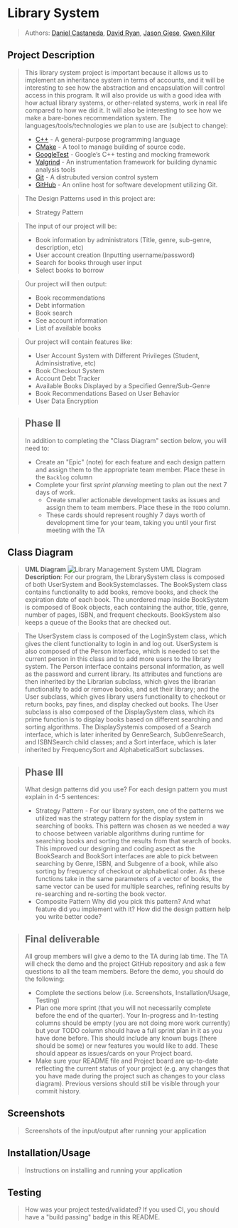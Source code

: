 # Library System
 > Authors: [Daniel Castaneda](https://github.com/daniel-u-c), [David Ryan](https://github.com/davidry777), [Jason Giese](https://github.com/jsongi), [Gwen Kiler](https://github.com/gkiler)

## Project Description
 > This library system project is important because it allows us to implement an inheritance system in terms of accounts, and it will be interesting to see how the abstraction and encapsulation will control access in this program. It will also provide us with a good idea with how actual library systems, or other-related systems, work in real life compared to how we did it. It will also be interesting to see how we make a bare-bones recommendation system.
 > The languages/tools/technologies we plan to use are (subject to change):
 >   * [C++](https://www.cplusplus.com/) - A general-purpose programming language
 >   * [CMake](https://cmake.org/cmake/help/v3.22/) - A tool to manage building of source code.
 >   * [GoogleTest](https://github.com/google/googletest) - Google’s C++ testing and mocking framework
 >   * [Valgrind](https://www.valgrind.org) - An instrumentation framework for building dynamic analysis tools
 >   * [Git](https://git-scm.com/) - A distrubuted version control system
 >   * [GitHub](https://github.com/) - An online host for software development utilizing Git.

 > The Design Patterns used in this project are:
 >   * Strategy Pattern

 > The input of our project will be:
 >   * Book information by administrators (Title, genre, sub-genre, description, etc)
 >   * User account creation (Inputting username/password)
 >   * Search for books through user input
 >   * Select books to borrow

 > Our project will then output:
 >   * Book recommendations
 >   * Debt information
 >   * Book search
 >   * See account information
 >   * List of available books
 
 > Our project will contain features like:
 >   * User Account System with Different Privileges (Student, Adminsistrative, etc)
 >   * Book Checkout System
 >   * Account Debt Tracker
 >   * Available Books Displayed by a Specified Genre/Sub-Genre
 >   * Book Recommendations Based on User Behavior
 >   * User Data Encryption

 > ## Phase II
 > In addition to completing the "Class Diagram" section below, you will need to:
 > * Create an "Epic" (note) for each feature and each design pattern and assign them to the appropriate team member. Place these in the `Backlog` column
 > * Complete your first *sprint planning* meeting to plan out the next 7 days of work.
 >   * Create smaller actionable development tasks as issues and assign them to team members. Place these in the `TODO` column.
 >   * These cards should represent roughly 7 days worth of development time for your team, taking you until your first meeting with the TA
## Class Diagram
 > **UML Diagram**
 > ![Library Management System UML Diagram](https://github.com/cs100/final-project-dcast162-nkile001-dryan011-jgies011/blob/master/images/Library%20System%20UML%20Diagram.png)
 > **Description**: For our program, the LibrarySystem class is composed of both UserSystem and BookSystemclasses. The BookSystem class contains functionality to add books, remove books, and check the expiration date of each book. The unordered map inside BookSystem is composed of Book objects, each containing the author, title, genre, number of pages, ISBN, and frequent checkouts. BookSystem also keeps a queue of the Books that are checked out.
 
 > The UserSystem class is composed of the LoginSystem class, which gives the client functionality to login in and log out. UserSystem is also composed of the Person interface, which is needed to set the current person in this class and to add more users to the library system. The Person interface contains personal information, as well as the password and current library. Its attributes and functions are then inherited by the Librarian subclass, which gives the librarian functionality to add or remove books, and set their library; and the User subclass, which gives library users functionality to checkout or return books, pay fines, and display checked out books. The User subclass is also composed of the DisplaySystem class, which its prime function is to display books based on different searching and sorting algorithms. The DisplaySystemis composed of a Search interface, which is later inherited by GenreSearch, SubGenreSearch, and ISBNSearch child classes; and a Sort interface, which is later inherited by FrequencySort and AlphabeticalSort subclasses.
 
 > ## Phase III
 > What design patterns did you use? For each design pattern you must explain in 4-5 sentences:
 > * Strategy Pattern - For our library system, one of the patterns we utilized was the strategy pattern for the display system in searching of books. This pattern was chosen as we needed a way to choose between variable algorithms during runtime for searching books and sorting the results from that search of books. This improved our designing and coding aspect  as the BookSearch and BookSort interfaces are able to pick between searching by Genre, ISBN, and Subgenre of a book, while also sorting by frequency of checkout or alphabetical order. As these functions take in the same parameters of a vector of books, the same vector can be used for multiple searches, refining results by re-searching and re-sorting the book vector.
 > * Composite Pattern
 > Why did you pick this pattern? And what feature did you implement with it?
 > How did the design pattern help you write better code?
 > 
 
 > ## Final deliverable
 > All group members will give a demo to the TA during lab time. The TA will check the demo and the project GitHub repository and ask a few questions to all the team members. 
 > Before the demo, you should do the following:
 > * Complete the sections below (i.e. Screenshots, Installation/Usage, Testing)
 > * Plan one more sprint (that you will not necessarily complete before the end of the quarter). Your In-progress and In-testing columns should be empty (you are not doing more work currently) but your TODO column should have a full sprint plan in it as you have done before. This should include any known bugs (there should be some) or new features you would like to add. These should appear as issues/cards on your Project board.
 > * Make sure your README file and Project board are up-to-date reflecting the current status of your project (e.g. any changes that you have made during the project such as changes to your class diagram). Previous versions should still be visible through your commit history. 
 
 ## Screenshots
 > Screenshots of the input/output after running your application
 ## Installation/Usage
 > Instructions on installing and running your application
 ## Testing
 > How was your project tested/validated? If you used CI, you should have a "build passing" badge in this README.
 
